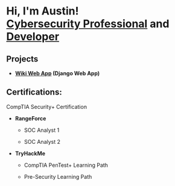 <h1>Hi, I'm Austin! <br/> <a href="https://www.linkedin.com/in/austinredthomas/">Cybersecurity Professional</a> and <a href="https://github.com/austinredthomas">Developer</a>
  
<h2>Projects</h2>
  
- <b>[Wiki Web App](https://github.com/austinredthomas/Wiki-Project) (Django Web App)</b>

<h2>Certifications:</h2>
  
  CompTIA Security+ Certification
  
- <b>RangeForce</b>
  
  - SOC Analyst 1
  
  - SOC Analyst 2
  
- <b>TryHackMe</b>
  
  - CompTIA PenTest+ Learning Path
  
  - Pre-Security Learning Path


